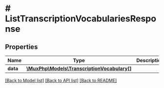 # # ListTranscriptionVocabulariesResponse

## Properties

Name | Type | Description | Notes
------------ | ------------- | ------------- | -------------
**data** | [**\MuxPhp\Models\TranscriptionVocabulary[]**](TranscriptionVocabulary.md) |  | [optional]

[[Back to Model list]](../../README.md#models) [[Back to API list]](../../README.md#endpoints) [[Back to README]](../../README.md)
